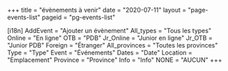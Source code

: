 +++
title = "évènements à venir"
date = "2020-07-11"
layout = "page-events-list"
pageid = "pg-events-list"

[i18n]
    AddEvent = "Ajouter un évènement"
    All_types = "Tous les types"
    Online = "En ligne"
    OTB = "PDB"
    Jr_Online = "Junior en ligne"
    Jr_OTB = "Junior PDB"
    Foreign = "Étranger"
    All_provinces = "Toutes les provinces"
    Type = "Type"
    Event = "Événements"
    Dates = "Date"
    Location = "Emplacement"
    Province = "Province"
    Info = "Info"
    NONE = "AUCUN"
+++


